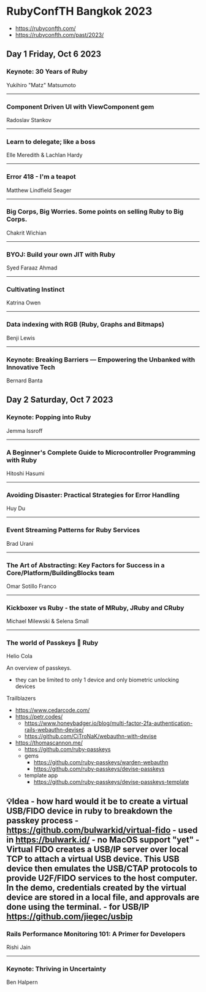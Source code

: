 # RubyConfTH Bangkok 2023

- https://rubyconfth.com/
- https://rubyconfth.com/past/2023/

## Day 1 Friday, Oct 6 2023

### Keynote: 30 Years of Ruby

Yukihiro "Matz" Matsumoto

---

### Component Driven UI with ViewComponent gem
Radoslav Stankov

---

### Learn to delegate; like a boss
Elle Meredith & Lachlan Hardy

---

### Error 418 - I'm a teapot
Matthew Lindfield Seager

---

### Big Corps, Big Worries. Some points on selling Ruby to Big Corps.
Chakrit Wichian

---

### BYOJ: Build your own JIT with Ruby
Syed Faraaz Ahmad

---

### Cultivating Instinct
Katrina Owen

---

### Data indexing with RGB (Ruby, Graphs and Bitmaps)
Benji Lewis

---

### Keynote: Breaking Barriers — Empowering the Unbanked with Innovative Tech
Bernard Banta

## Day 2 Saturday, Oct 7 2023

### Keynote: Popping into Ruby
Jemma Issroff

---

### A Beginner's Complete Guide to Microcontroller Programming with Ruby
Hitoshi Hasumi

---

### Avoiding Disaster: Practical Strategies for Error Handling
Huy Du

---

### Event Streaming Patterns for Ruby Services
Brad Urani

---

### The Art of Abstracting: Key Factors for Success in a Core/Platform/BuildingBlocks team
Omar Sotillo Franco

---

### Kickboxer vs Ruby - the state of MRuby, JRuby and CRuby
Michael Milewski & Selena Small

---

### The world of Passkeys 🤝 Ruby
Helio Cola

An overview of passkeys.

- they can be limited to only 1 device and only biometric unlocking devices

Trailblazers
- https://www.cedarcode.com/
- https://petr.codes/
    - https://www.honeybadger.io/blog/multi-factor-2fa-authentication-rails-webauthn-devise/
    - https://github.com/CiTroNaK/webauthn-with-devise
- https://thomascannon.me/
    - https://github.com/ruby-passkeys
    - gems
        - https://github.com/ruby-passkeys/warden-webauthn
        - https://github.com/ruby-passkeys/devise-passkeys
    - template app
        - https://github.com/ruby-passkeys/devise-passkeys-template

💡Idea
    - how hard would it be to create a virtual USB/FIDO device in ruby to
      breakdown the passkey process
    - https://github.com/bulwarkid/virtual-fido
        - used in https://bulwark.id/
        - no MacOS support "yet"
        - Virtual FIDO creates a USB/IP server over local TCP to attach a
          virtual USB device. This USB device then emulates the USB/CTAP
          protocols to provide U2F/FIDO services to the host computer. In the
          demo, credentials created by the virtual device are stored in a local
          file, and approvals are done using the terminal.
    - for USB/IP https://github.com/jiegec/usbip
---

### Rails Performance Monitoring 101: A Primer for Developers
Rishi Jain

---

### Keynote: Thriving in Uncertainty
Ben Halpern

